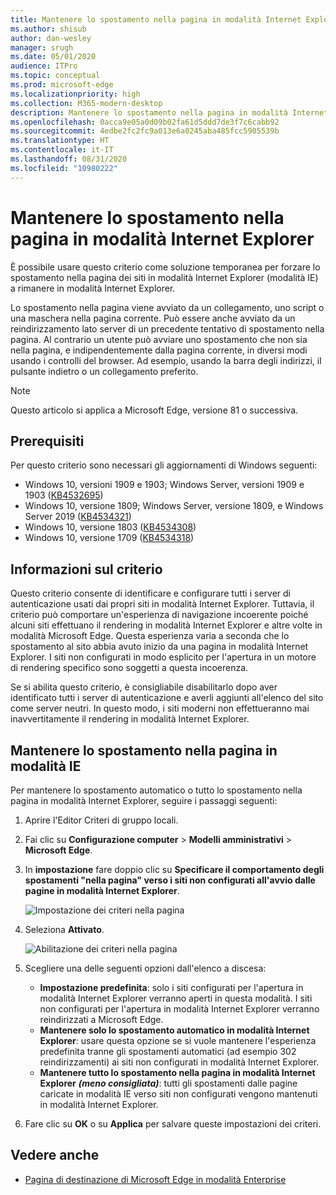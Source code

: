 ```yaml
---
title: Mantenere lo spostamento nella pagina in modalità Internet Explorer
ms.author: shisub
author: dan-wesley
manager: srugh
ms.date: 05/01/2020
audience: ITPro
ms.topic: conceptual
ms.prod: microsoft-edge
ms.localizationpriority: high
ms.collection: M365-modern-desktop
description: Mantenere lo spostamento nella pagina in modalità Internet Explorer
ms.openlocfilehash: 0acca9e05a0d09b02fa61d5ddd7de3f7c6cabb92
ms.sourcegitcommit: 4edbe2fc2fc9a013e6a0245aba485fcc5905539b
ms.translationtype: HT
ms.contentlocale: it-IT
ms.lasthandoff: 08/31/2020
ms.locfileid: "10980222"
---
```

# Mantenere lo spostamento nella pagina in modalità Internet Explorer

È possibile usare questo criterio come soluzione temporanea per forzare lo spostamento nella pagina dei siti in modalità Internet Explorer (modalità IE) a rimanere in modalità Internet Explorer.

Lo spostamento nella pagina viene avviato da un collegamento, uno script o una maschera nella pagina corrente. Può essere anche avviato da un reindirizzamento lato server di un precedente tentativo di spostamento nella pagina. Al contrario un utente può avviare uno spostamento che non sia nella pagina, e indipendentemente dalla pagina corrente, in diversi modi usando i controlli del browser. Ad esempio, usando la barra degli indirizzi, il pulsante indietro o un collegamento preferito.

>[!NOTE]
>Questo articolo si applica a Microsoft Edge, versione 81 o successiva.

## Prerequisiti

Per questo criterio sono necessari gli aggiornamenti di Windows seguenti:

- Windows 10, versioni 1909 e 1903; Windows Server, versioni 1909 e 1903  ([KB4532695](https://support.microsoft.com/help/4532695))
- Windows 10, versione 1809; Windows Server, versione 1809, e Windows Server 2019 ([KB4534321](https://support.microsoft.com/help/4534321))
- Windows 10, versione 1803 ([KB4534308](https://support.microsoft.com/help/4534308))
- Windows 10, versione 1709 ([KB4534318](https://support.microsoft.com/help/4534318))


## Informazioni sul criterio

Questo criterio consente di identificare e configurare tutti i server di autenticazione usati dai propri siti in modalità Internet Explorer. Tuttavia, il criterio può comportare un'esperienza di navigazione incoerente poiché alcuni siti effettuano il rendering in modalità Internet Explorer e altre volte in modalità Microsoft Edge. Questa esperienza varia a seconda che lo spostamento al sito abbia avuto inizio da una pagina in modalità Internet Explorer. I siti non configurati in modo esplicito per l'apertura in un motore di rendering specifico sono soggetti a questa incoerenza.

Se si abilita questo criterio, è consigliabile disabilitarlo dopo aver identificato tutti i server di autenticazione e averli aggiunti all'elenco del sito come server neutri. In questo modo, i siti moderni non effettueranno mai inavvertitamente il rendering in modalità Internet Explorer.

## Mantenere lo spostamento nella pagina in modalità IE

Per mantenere lo spostamento automatico o tutto lo spostamento nella pagina in modalità Internet Explorer, seguire i passaggi seguenti:

1. Aprire l'Editor Criteri di gruppo locali.
2. Fai clic su **Configurazione computer** > **Modelli amministrativi** > **Microsoft Edge**.
3. In **impostazione** fare doppio clic su **Specificare il comportamento degli spostamenti "nella pagina" verso i siti non configurati all'avvio dalle pagine in modalità Internet Explorer**.

   ![Impostazione dei criteri nella pagina](media/edge-learnmore-inpage-nav/learnmore-in-page-nav-settings.png)

4. Seleziona **Attivato**. 

   ![Abilitazione dei criteri nella pagina](media/edge-learnmore-inpage-nav/learnmore-in-page-nav-enable.png)

5. Scegliere una delle seguenti opzioni dall'elenco a discesa:

   - **Impostazione predefinita**: solo i siti configurati per l'apertura in modalità Internet Explorer verranno aperti in questa modalità. I siti non configurati per l'apertura in modalità Internet Explorer verranno reindirizzati a Microsoft Edge.
   - **Mantenere solo lo spostamento automatico in modalità Internet Explorer**: usare questa opzione se si vuole mantenere l'esperienza predefinita tranne gli spostamenti automatici (ad esempio 302 reindirizzamenti) ai siti non configurati in modalità Internet Explorer.
   - **Mantenere tutto lo spostamento nella pagina in modalità Internet Explorer** ***(meno consigliata)***: tutti gli spostamenti dalle pagine caricate in modalità IE verso siti non configurati vengono mantenuti in modalità Internet Explorer.

6. Fare clic su **OK** o su **Applica** per salvare queste impostazioni dei criteri.

## Vedere anche

- [Pagina di destinazione di Microsoft Edge in modalità Enterprise](https://aka.ms/EdgeEnterprise)
